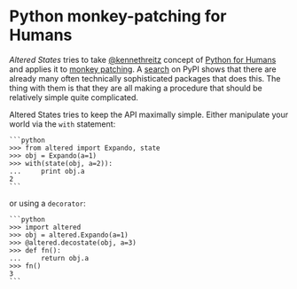 Python monkey-patching for Humans
===================================

*Altered States* tries to take
[@kennethreitz](https://github.com/kennethreitz) concept of [Python
for Humans](http://python-for-humans.heroku.com/) and applies it to
[monkey patching](http://en.wikipedia.org/wiki/Monkey_patch). A
[search](http://pypi.python.org/pypi?%3Aaction=search&term=monkey+patch)
on PyPI shows that there are already many often technically
sophisticated packages that does this. The thing with them is that
they are all making a procedure that should be relatively simple quite
complicated.

Altered States tries to keep the API maximally simple. Either
manipulate your world via the `with` statement:

    ```python
    >>> from altered import Expando, state
    >>> obj = Expando(a=1)
    >>> with(state(obj, a=2)):
    ...     print obj.a
    2
    ```

or using a `decorator`:

    ```python
    >>> import altered
    >>> obj = altered.Expando(a=1)
    >>> @altered.decostate(obj, a=3)
    >>> def fn():
    ...     return obj.a
    >>> fn()
    3
    ```
